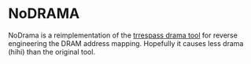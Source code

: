 # NoDRAMA

NoDrama is a reimplementation of the [trrespass drama tool](https://github.com/vusec/trrespass) for reverse engineering the DRAM address mapping.
Hopefully it causes less drama (hihi) than the original tool.
